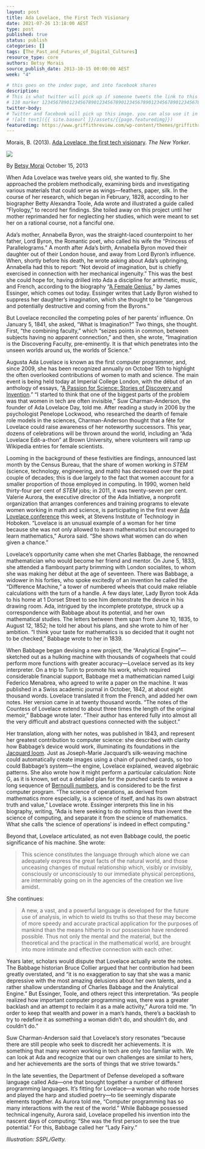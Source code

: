 ```yaml
---
layout: post
title: Ada Lovelace, the First Tech Visionary
date: 2021-07-26 13:18:00 AEST
type: post
published: true
status: publish
categories: []
tags: [The_Past_and_Futures_of_Digital_Cultures]
resource_type: core
authors: Betsy Morais
source_publish_date: 2013-10-15 00:00:00 AEST
week: "4"

# this goes on the index page, and into facebook shares
description:
# This is what twitter will pick up if someone tweets the link to this page
# 110 marker 1234567890123456789012345678901234567890123456789012345678901234567890123456789012345678901234567890123456789
twitter-body:
# Twitter and facebook will pick up this image. you can also use it in a post with:
# ![alt text]({{ site.baseurl }}/assets/{{page.featuredimg}})
featuredimg: https://www.griffithreview.com/wp-content/themes/griffithreview/dist/images/logo-text.svg
---
```


Morais, B. (2013). [Ada Lovelace, the first tech visionary](https://www.newyorker.com/tech/annals-of-technology/ada-lovelace-the-first-tech-visionary). _The New Yorker_.

![](https://media.newyorker.com/photos/590952556552fa0be682c157/master/w_1920,c_limit/ada-lovelace-290.jpeg)

By [Betsy Morai](https://www.newyorker.com/contributors/betsy-morais) October 15, 2013

When Ada Lovelace was twelve years old, she wanted to fly. She approached the problem methodically, examining birds and investigating various materials that could serve as wings—feathers, paper, silk. In the course of her research, which began in February, 1828, according to her biographer Betty Alexandra Toole, Ada wrote and illustrated a guide called “Flyology,” to record her findings. She toiled away on this project until her mother reprimanded her for neglecting her studies, which were meant to set her on a rational course, not a fanciful one.

Ada’s mother, Annabella Byron, was the straight-laced counterpoint to her father, Lord Byron, the Romantic poet, who called his wife the “Princess of Parallelograms.” A month after Ada’s birth, Annabella Byron moved their daughter out of their London house, and away from Lord Byron’s influence. When, shortly before his death, he wrote asking about Ada’s upbringing, Annabella had this to report: “Not devoid of imagination, but is chiefly exercised in connection with her mechanical ingenuity.” This was the best she could hope for, having drilled into Ada a discipline for arithmetic, music, and French, according to the biography “<a href="http://www.amazon.com/Female-Genius-Lovelace-Computer-ebook/dp/B00F49M154/ref=tmm_kin_swatch_0?ots=1&amp;slotNum=0&amp;imprToken=90bd732d-79da-708c-426&amp;tag=thneyo0f-20&amp;linkCode=w50&amp;_encoding=UTF8&amp;sr=&amp;qid=">A Female Genius</a>,” by James Essinger, which comes out today. Essinger writes that Lady Byron wished to suppress her daughter’s imagination, which she thought to be “dangerous and potentially destructive and coming from the Byrons.”

But Lovelace reconciled the competing poles of her parents’ influence. On January 5, 1841, she asked, “What is Imagination?” Two things, she thought. First, “the combining faculty,” which “seizes points in common, between subjects having no apparent connection,” and then, she wrote, “Imagination is the Discovering Faculty, pre-eminently. It is that which penetrates into the unseen worlds around us, the worlds of Science.”

Augusta Ada Lovelace is known as the first computer programmer, and, since 2009, she has been recognized annually on October 15th to highlight the often overlooked contributions of women to math and science. The main event is being held today at Imperial College London, with the début of an anthology of essays, “<a href="http://findingada.com/book/">A Passion for Science: Stories of Discovery and Invention</a>.” “I started to think that one of the biggest parts of the problem was that women in tech are often invisible,” Suw Charman-Anderson, the founder of Ada Lovelace Day, told me. After reading a study in 2006 by the psychologist Penelope Lockwood, who researched the dearth of female role models in the sciences, Charman-Anderson thought that a fête for Lovelace could raise awareness of her noteworthy successors. This year, dozens of celebrations will be thrown around the world, including an “Ada Lovelace Edit-a-thon” at Brown University, where volunteers will ramp up Wikipedia entries for female scientists.

Looming in the background of these festivities are findings, announced last month by the Census Bureau, that the share of women working in <em class="small">STEM</em> (science, technology, engineering, and math) has decreased over the past couple of decades; this is due largely to the fact that women account for a smaller proportion of those employed in computing. In 1990, women held thirty-four per cent of <em class="small">STEM</em> jobs; in 2011, it was twenty-seven per cent. Valerie Aurora, the executive director of the Ada Initiative, a nonprofit organization that arranges conferences and training programs to elevate women working in math and science, is participating in the first ever <a href="https://www.stevens.edu/calconference/">Ada Lovelace conference</a> this week, at Stevens Institute of Technology in Hoboken. “Lovelace is an unusual example of a woman for her time because she was not only allowed to learn mathematics but encouraged to learn mathematics,” Aurora said. “She shows what women can do when given a chance.”

Lovelace’s opportunity came when she met Charles Babbage, the renowned mathematician who would become her friend and mentor. On June 5, 1833, she attended a flamboyant party brimming with London socialites, to whom she was making her début at the age of seventeen. There was Babbage, a widower in his forties, who spoke excitedly of an invention he called the “Difference Machine,” a tower of numbered wheels that could make reliable calculations with the turn of a handle. A few days later, Lady Byron took Ada to his home at 1 Dorset Street to see him demonstrate the device in his drawing room. Ada, intrigued by the incomplete prototype, struck up a correspondence with Babbage about its potential, and her own mathematical studies. The letters between them span from June 10, 1835, to August 12, 1852; he told her about his plans, and she wrote to him of her ambition. “I think your taste for mathematics is so decided that it ought not to be checked,” Babbage wrote to her in 1839.

When Babbage began devising a new project, the “Analytical Engine”—sketched out as a hulking machine with thousands of cogwheels that could perform more functions with greater accuracy—Lovelace served as its key interpreter. On a trip to Turin to promote his work, which required considerable financial support, Babbage met a mathematician named Luigi Federico Menabrea, who agreed to write a paper on the machine. It was published in a Swiss academic journal in October, 1842, at about eight thousand words. Lovelace translated it from the French, and added her own notes. Her version came in at twenty thousand words. “The notes of the Countess of Lovelace extend to about three times the length of the original memoir,” Babbage wrote later. “Their author has entered fully into almost all the very difficult and abstract questions connected with the subject.”

Her translation, along with her notes, was published in 1843, and represent her greatest contribution to computer science: she described with clarity how Babbage’s device would work, illuminating its foundations in the <a href="http://en.wikipedia.org/wiki/Jacquard_loom">Jacquard loom</a>. Just as Joseph-Marie Jacquard’s silk-weaving machine could automatically create images using a chain of punched cards, so too could Babbage’s system—the engine, Lovelace explained, weaved algebraic patterns. She also wrote how it might perform a particular calculation: Note G, as it is known, set out a detailed plan for the punched cards to weave a long sequence of <a href="http://www.princeton.edu/~achaney/tmve/wiki100k/docs/Bernoulli_number.html">Bernoulli numbers</a>, and is considered to be the first computer program. “The science of operations, as derived from mathematics more especially, is a science of itself, and has its own abstract truth and value,” Lovelace wrote. Essinger interprets this line in his biography, writing, “Ada is here seeking to do nothing less than invent the science of computing, and separate it from the science of mathematics. What she calls ‘the science of operations’ is indeed in effect computing.”

Beyond that, Lovelace articulated, as not even Babbage could, the poetic significance of his machine. She wrote:

> This science constitutes the language through which alone we can adequately express the great facts of the natural world, and those unceasing changes of mutual relationship which, visibly or invisibly, consciously or unconsciously to our immediate physical perceptions, are interminably going on in the agencies of the creation we live amidst.

She continues:

> A new, a vast, and a powerful language is developed for the future use of analysis, in which to wield its truths so that these may become of more speedy and accurate practical application for the purposes of mankind than the means hitherto in our possession have rendered possible. Thus not only the mental and the material, but the theoretical and the practical in the mathematical world, are brought into more intimate and effective connection with each other.

Years later, scholars would dispute that Lovelace actually wrote the notes. The Babbage historian Bruce Collier argued that her contribution had been greatly overstated, and “it is no exaggeration to say that she was a manic depressive with the most amazing delusions about her own talents, and a rather shallow understanding of Charles Babbage and the Analytical Engine.” But Essinger, Toole, and others reject this interpretation. “As people realized how important computer programming was, there was a greater backlash and an attempt to reclaim it as a male activity,” Aurora told me. “In order to keep that wealth and power in a man’s hands, there’s a backlash to try to redefine it as something a woman didn’t do, and shouldn’t do, and couldn’t do.”

Suw Charman-Anderson said that Lovelace’s story resonates “because there are still people who seek to discredit her achievements. It is something that many women working in tech are only too familiar with. We can look at Ada and recognize that our own challenges are similar to hers, and her achievements are the sorts of things that we strive towards.”

In the late seventies, the Department of Defense developed a software language called Ada—one that brought together a number of different programming languages. It’s fitting for Lovelace—a woman who rode horses and played the harp and studied poetry—to tie seemingly disparate elements together. As Aurora told me, “Computer programming has so many interactions with the rest of the world.” While Babbage possessed technical ingenuity, Aurora said, Lovelace propelled his invention into the nascent days of computing: “She was the first person to see the true potential.”
For this, Babbage called her “Lady Fairy.”

_Illustration: SSPL/Getty._
